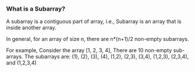 ### What is a Subarray?

A subarray is a contiguous part of array, i.e., Subarray is an array that is inside another array.

In general, for an array of size n, there are n*(n+1)/2 non-empty subarrays.

For example, Consider the array [1, 2, 3, 4], There are 10 non-empty sub-arrays. 
The subarrays are: (1), (2), (3), (4), (1,2), (2,3), (3,4), (1,2,3), (2,3,4), and (1,2,3,4)

